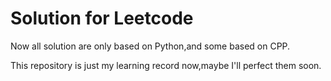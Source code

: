 # Solution for Leetcode 

Now all solution are only based on Python,and some  based on CPP.

This repository is just my learning record now,maybe I'll perfect them soon.

